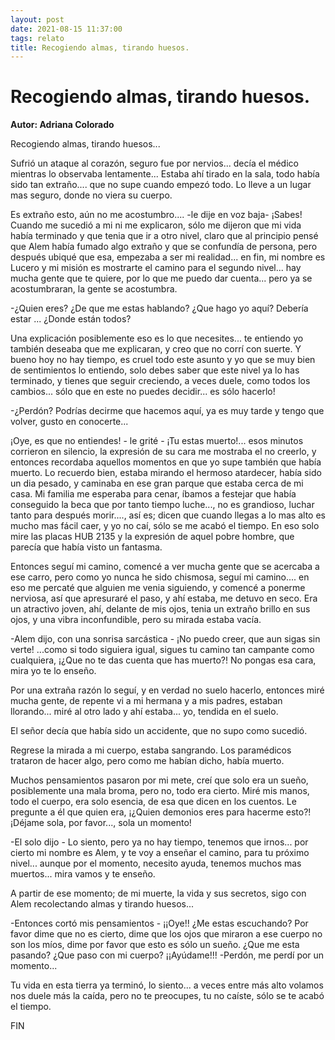 ```yaml
---
layout: post
date: 2021-08-15 11:37:00
tags: relato
title: Recogiendo almas, tirando huesos.
---
```


# Recogiendo almas, tirando huesos.

**Autor: Adriana Colorado**

Recogiendo almas, tirando huesos...

Sufrió un ataque al corazón, seguro fue por nervios... decía el médico
mientras lo observaba lentamente... Estaba ahí tirado en la sala, todo
había sido tan extraño.... que no supe cuando empezó todo. Lo lleve a
un lugar mas seguro, donde no viera su cuerpo.

Es extraño esto, aún no me acostumbro.... -le dije en voz baja- ¡Sabes! Cuando me sucedió a mi ni me explicaron, sólo me dijeron que mi vida había terminado y que tenia que ir a otro nivel, claro que al principio pensé que Alem había fumado algo extraño y que se confundía de persona, pero después ubiqué que esa, empezaba a ser mi realidad... en fin, mi nombre es Lucero y mi misión es mostrarte el camino para el segundo nivel... hay mucha gente que te quiere, por lo que me puedo dar cuenta... pero ya se acostumbraran, la gente se acostumbra.

-¿Quien eres? ¿De que me estas hablando? ¿Que hago yo aquí? Debería estar ... ¿Donde están todos?

Una explicación posiblemente eso es lo que necesites... te entiendo yo también deseaba que me explicaran, y creo que no corrí con suerte. Y bueno hoy no hay tiempo, es cruel todo este asunto y yo que se muy bien de sentimientos lo entiendo, solo debes saber que este nivel ya lo has terminado, y tienes que seguir creciendo, a veces duele, como todos los cambios... sólo que en este no puedes decidir... es sólo hacerlo!

-¿Perdón? Podrías decirme que hacemos aquí, ya es muy tarde y tengo que volver, gusto en conocerte...

¡Oye, es que no entiendes! - le grité - ¡Tu estas muerto!... esos minutos corrieron en silencio, la expresión de su cara me
mostraba el no creerlo, y entonces recordaba aquellos momentos en que yo supe también que había muerto. Lo recuerdo bien, estaba mirando el hermoso atardecer, había sido un dia pesado, y caminaba en ese gran parque que estaba cerca de mi casa. Mi familia me esperaba para cenar, íbamos a festejar que había conseguido la beca que por tanto tiempo luche..., no es grandioso, luchar tanto para después morir...., así es; dicen que cuando llegas a lo mas alto es mucho mas fácil caer, y yo no caí, sólo se me acabó el tiempo. En eso solo mire las placas HUB 2135 y la expresión de aquel pobre hombre, que parecía que había visto un fantasma.

Entonces seguí mi camino, comencé a ver mucha gente que se acercaba a ese carro, pero como yo nunca he sido chismosa, seguí mi
camino.... en eso me percaté que alguien me venia siguiendo, y comencé a ponerme nerviosa, así que apresuraré el paso, y ahí estaba, me detuvo en seco. Era un atractivo joven, ahí, delante de mis ojos, tenia un extraño brillo en sus ojos, y una vibra inconfundible, pero su mirada estaba vacía.

-Alem dijo, con una sonrisa sarcástica - ¡No puedo creer, que aun sigas sin verte! ...como si todo siguiera igual, sigues tu camino tan campante como cualquiera, ¡¿Que no te das cuenta que has muerto?! No pongas esa cara, mira yo te lo enseño.

Por una extraña razón lo seguí, y en verdad no suelo hacerlo, entonces miré mucha gente, de repente vi a mi hermana y a mis padres, estaban llorando... miré al otro lado y ahí estaba... yo, tendida en el suelo.

El señor decía que había sido un accidente, que no supo como sucedió.

Regrese la mirada a mi cuerpo, estaba sangrando. Los paramédicos trataron de hacer algo, pero como me habían dicho, había muerto. 

Muchos pensamientos pasaron por mi mete, creí que solo era un sueño, posiblemente una mala broma, pero no, todo era cierto. Miré mis manos, todo el cuerpo, era solo esencia, de esa que dicen en los cuentos. Le pregunte a él que quien era, ¡¿Quien demonios eres para hacerme esto?! ¡Déjame sola, por favor..., sola un momento!

-El solo dijo - Lo siento, pero ya no hay tiempo, tenemos que irnos... por cierto mi nombre es Alem, y te voy a enseñar el camino, para tu próximo nivel... aunque por el momento, necesito ayuda, tenemos muchos mas muertos... mira vamos y te enseño.

A partir de ese momento; de mi muerte, la vida y sus secretos, sigo con Alem recolectando almas y tirando huesos...

-Entonces cortó mis pensamientos - ¡¡Oye!! ¿Me estas escuchando? Por favor dime que no es cierto, dime que los ojos que miraron a ese cuerpo no son los míos, dime por favor que esto es sólo un sueño. ¿Que me esta pasando? ¿Que paso con mi cuerpo? ¡¡Ayúdame!!!
-Perdón, me perdí por un momento...

Tu vida en esta tierra ya terminó, lo siento... a veces entre más alto volamos nos duele más la caída, pero no te preocupes, tu no caíste, sólo se te acabó el tiempo.

FIN